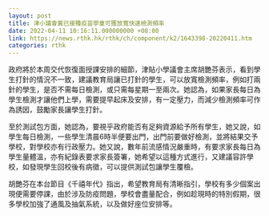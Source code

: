 ```yaml
---
layout: post
title: 津小議會冀已接種疫苗學童可獲放寬快速檢測頻率
date: 2022-04-11 10:16:11.000000000 +08:00
link: https://news.rthk.hk/rthk/ch/component/k2/1643398-20220411.htm
categories: rthk
---
```


政府將於本周交代恢復面授課安排的細節，津貼小學議會主席胡艷芬表示，看到學生打針的情況不一致，建議教育局讓已打針的學生，可以放寬檢測頻率，例如打兩針的學生，是否不需每日檢測，或只需每星期一至兩次。她認為，如果家長每日為學生檢測才讓他們上學，需要提早起床及安排，有一定壓力，而減少檢測頻率可作為誘因，鼓勵家長讓學生打針。

至於測試包方面，她認為，要視乎政府能否有足夠資源給予所有學生，她又說，如學生每日檢測，一些學生清晨6時半便要出門，出門前要做好檢測，並將結果交予學校，對學校亦有行政壓力。她又說，數年前流感情況嚴重時，有要求家長每日為學生量體溫，亦有紀錄表要求家長簽署，她希望以這種方式進行，又建議容許學校，如發現學生回校後有病徵，可以提供測試包讓學生覆檢。

胡艷芬在本台節目《千禧年代》指出，希望教育局有清晰指引，學校有多少個案出現便需要停課，由於涉及防疫問題，學校會盡量配合，例如趁現時的特別假期，很多學校加強了通風及抽氣系統，以及做好座位安排等。

